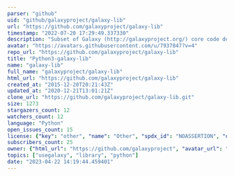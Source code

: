 ```yaml
---
parser: "github"
uid: "github/galaxyproject/galaxy-lib"
url: "https://github.com/galaxyproject/galaxy-lib"
timestamp: "2022-07-20 17:29:49.337330"
description: "Subset of Galaxy (http://galaxyproject.org/) core code designed to be used as a library."
avatar: "https://avatars.githubusercontent.com/u/7937847?v=4"
repo_url: "https://github.com/galaxyproject/galaxy-lib"
title: "Python3-galaxy-lib"
name: "galaxy-lib"
full_name: "galaxyproject/galaxy-lib"
html_url: "https://github.com/galaxyproject/galaxy-lib"
created_at: "2015-12-20T20:21:43Z"
updated_at: "2020-12-21T13:01:21Z"
clone_url: "https://github.com/galaxyproject/galaxy-lib.git"
size: 1273
stargazers_count: 12
watchers_count: 12
language: "Python"
open_issues_count: 15
license: {"key": "other", "name": "Other", "spdx_id": "NOASSERTION", "url": null, "node_id": "MDc6TGljZW5zZTA="}
subscribers_count: 25
owner: {"html_url": "https://github.com/galaxyproject", "avatar_url": "https://avatars.githubusercontent.com/u/7937847?v=4", "login": "galaxyproject", "type": "Organization"}
topics: ["usegalaxy", "library", "python"]
date: "2023-04-22 14:19:44.459401"
---
```

